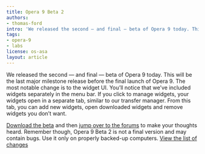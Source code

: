 ```yaml
---
title: Opera 9 Beta 2
authors:
- thomas-ford
intro: 'We released the second – and final – beta of Opera 9 today. This will be the last major milestone release before the final launch of Opera 9. The most notable change is to the widget UI. You’ll notice that we’ve included widgets separately in the menu bar. If you click to manage widgets, your widgets open in a separate tab, similar to our transfer manager. From this tab, you can add new widgets, open downloaded widgets and remove widgets you don’t want.'
tags:
- opera-9
- labs
license: os-asa
layout: article
---
```


We released the second — and final — beta of Opera 9 today. This will be the last major milestone release before the final launch of Opera 9. The most notable change is to the widget UI. You’ll notice that we’ve included widgets separately in the menu bar. If you click to manage widgets, your widgets open in a separate tab, similar to our transfer manager. From this tab, you can add new widgets, open downloaded widgets and remove widgets you don’t want.

[Download the beta][1] and then [jump over to the forums][2] to make your thoughts heard. Remember though, Opera 9 Beta 2 is not a final version and may contain bugs. Use it only on properly backed-up computers. [View the list of changes][3]

[1]: http://opera.com/download/index.dml?ver=9.0b
[2]: http://my.opera.com/community/forums/forum.dml?id=31
[3]: http://www.opera.com/docs/changelogs/

